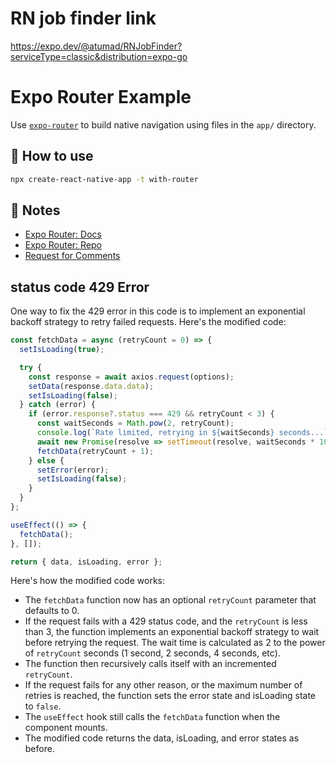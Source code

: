 # RN job finder link
https://expo.dev/@atumad/RNJobFinder?serviceType=classic&distribution=expo-go



# Expo Router Example

Use [`expo-router`](https://expo.github.io/router) to build native navigation using files in the `app/` directory.

## 🚀 How to use

```sh
npx create-react-native-app -t with-router
```

## 📝 Notes

- [Expo Router: Docs](https://expo.github.io/router)
- [Expo Router: Repo](https://github.com/expo/router)
- [Request for Comments](https://github.com/expo/router/discussions/1)


## status code 429 Error
One way to fix the 429 error in this code is to implement an exponential backoff strategy to retry failed requests. Here's the modified code:

```javascript
const fetchData = async (retryCount = 0) => {
  setIsLoading(true);

  try {
    const response = await axios.request(options);
    setData(response.data.data);
    setIsLoading(false);
  } catch (error) {
    if (error.response?.status === 429 && retryCount < 3) {
      const waitSeconds = Math.pow(2, retryCount);
      console.log(`Rate limited, retrying in ${waitSeconds} seconds...`);
      await new Promise(resolve => setTimeout(resolve, waitSeconds * 1000));
      fetchData(retryCount + 1);
    } else {
      setError(error);
      setIsLoading(false);
    }
  }
};

useEffect(() => {
  fetchData();
}, []);

return { data, isLoading, error };
```

Here's how the modified code works:

- The `fetchData` function now has an optional `retryCount` parameter that defaults to 0.
- If the request fails with a 429 status code, and the `retryCount` is less than 3, the function implements an exponential backoff strategy to wait before retrying the request. The wait time is calculated as 2 to the power of `retryCount` seconds (1 second, 2 seconds, 4 seconds, etc).
- The function then recursively calls itself with an incremented `retryCount`.
- If the request fails for any other reason, or the maximum number of retries is reached, the function sets the error state and isLoading state to `false`.
- The `useEffect` hook still calls the `fetchData` function when the component mounts.
- The modified code returns the data, isLoading, and error states as before.